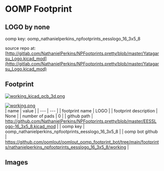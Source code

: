 # OOMP Footprint  
## LOGO  by none  
  
oomp key: oomp_nathanielperkins_npfootprints_eesslogo_16_3x5_8  
  
source repo at: [http://gitlab.com/NathanielPerkins/NPFootprints.pretty/blob/master/Yatagarsu_Logo.kicad_mod](http://gitlab.com/NathanielPerkins/NPFootprints.pretty/blob/master/Yatagarsu_Logo.kicad_mod)  
## Footprint  
  
[![working_kicad_pcb_3d.png](working_kicad_pcb_3d_600.png)](working_kicad_pcb_3d.png)  
  
[![working.png](working_600.png)](working.png)  
| name | value | 
| --- | --- | 
| footprint name | LOGO | 
| footprint description | None | 
| number of pads | 0 | 
| github path | http://github.com/NathanielPerkins/NPFootprints.pretty/blob/master/EESSLogo-16_3x5_8.kicad_mod | 
| oomp key | oomp_nathanielperkins_npfootprints_eesslogo_16_3x5_8 | 
| oomp bot github | https://github.com/oomlout/oomlout_oomp_footprint_bot/tree/main/footprints/nathanielperkins_npfootprints_eesslogo_16_3x5_8/working | 
## Images  
